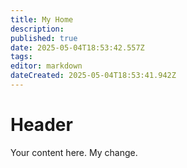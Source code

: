 ```yaml
---
title: My Home
description: 
published: true
date: 2025-05-04T18:53:42.557Z
tags: 
editor: markdown
dateCreated: 2025-05-04T18:53:41.942Z
---
```


# Header
Your content here. My change.
